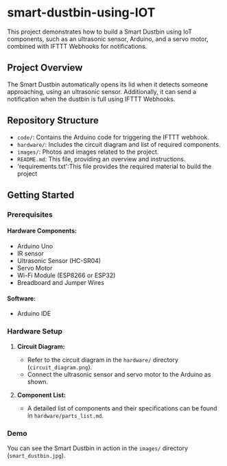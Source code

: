 # smart-dustbin-using-IOT
This project demonstrates how to build a Smart Dustbin using IoT components, such as an ultrasonic sensor, Arduino, and a servo motor, combined with IFTTT Webhooks for notifications.

## Project Overview

The Smart Dustbin automatically opens its lid when it detects someone approaching, using an ultrasonic sensor. Additionally, it can send a notification when the dustbin is full using IFTTT Webhooks.

## Repository Structure

- `code/`: Contains the Arduino code for triggering the IFTTT webhook.
- `hardware/`: Includes the circuit diagram and list of required components.
- `images/`: Photos and images related to the project.
- `README.md`: This file, providing an overview and instructions.
- 'requirements.txt':This file provides the required material to build the project

## Getting Started

### Prerequisites

#### Hardware Components:
- Arduino Uno
- IR sensor
- Ultrasonic Sensor (HC-SR04)
- Servo Motor
- Wi-Fi Module (ESP8266 or ESP32)
- Breadboard and Jumper Wires

#### Software:
- Arduino IDE

### Hardware Setup

1. **Circuit Diagram:**
   - Refer to the circuit diagram in the `hardware/` directory (`circuit_diagram.png`).
   - Connect the ultrasonic sensor and servo motor to the Arduino as shown.

2. **Component List:**
   - A detailed list of components and their specifications can be found in `hardware/parts_list.md`.

### Demo

You can see the Smart Dustbin in action in the `images/` directory (`smart_dustbin.jpg`).


